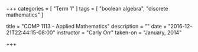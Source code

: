 +++
categories = [
    "Term 1"
]
tags = [
    "boolean algebra",
    "discrete mathematics"
]

title = "COMP 1113 - Applied Mathematics"
description = ""
date = "2016-12-21T22:44:15-08:00"
instructor = "Carly Orr"
taken-on = "January, 2014"

+++
